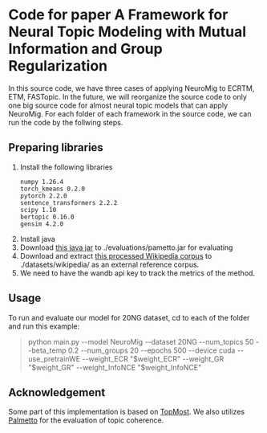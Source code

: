 # Code for paper A Framework for Neural Topic Modeling with Mutual Information and Group Regularization

In this source code, we have three cases of applying NeuroMig to ECRTM, ETM, FASTopic. In the future, we will reorganize the source code to only one big source code for almost neural topic models that can apply NeuroMig. For each folder of each framework in the source code, we can run the code by the follwing steps.

## Preparing libraries
1. Install the following libraries
    ```
    numpy 1.26.4
    torch_kmeans 0.2.0
    pytorch 2.2.0
    sentence_transformers 2.2.2
    scipy 1.10
    bertopic 0.16.0
    gensim 4.2.0
    ```
2. Install java
3. Download [this java jar](https://hobbitdata.informatik.uni-leipzig.de/homes/mroeder/palmetto/palmetto-0.1.0-jar-with-dependencies.jar) to ./evaluations/pametto.jar for evaluating
4. Download and extract [this processed Wikipedia corpus](https://hobbitdata.informatik.uni-leipzig.de/homes/mroeder/palmetto/Wikipedia_bd.zip) to ./datasets/wikipedia/ as an external reference corpus.
5. We need to have the wandb api key to track the metrics of the method.

## Usage
To run and evaluate our model for 20NG dataset, cd to each of the folder and run this example:

> python main.py --model NeuroMig --dataset 20NG --num_topics 50 --beta_temp 0.2 --num_groups 20 --epochs 500 --device cuda --use_pretrainWE --weight_ECR "$weight_ECR" --weight_GR "$weight_GR" --weight_InfoNCE "$weight_InfoNCE"

## Acknowledgement
Some part of this implementation is based on [TopMost](https://github.com/BobXWu/TopMost). We also utilizes [Palmetto](https://github.com/dice-group/Palmetto) for the evaluation of topic coherence.

